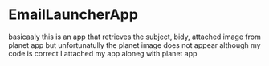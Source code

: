 # EmailLauncherApp

basicaaly this is an app that retrieves the subject, bidy, attached image from planet app
but unfortunatully the planet image does not appear although my code is correct
I attached my app aloneg with planet app
